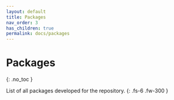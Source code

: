 ```yaml
---
layout: default
title: Packages
nav_order: 3
has_children: true
permalink: docs/packages
---
```


# Packages
{: .no_toc }

List of all packages developed for the repository.
{: .fs-6 .fw-300 }
